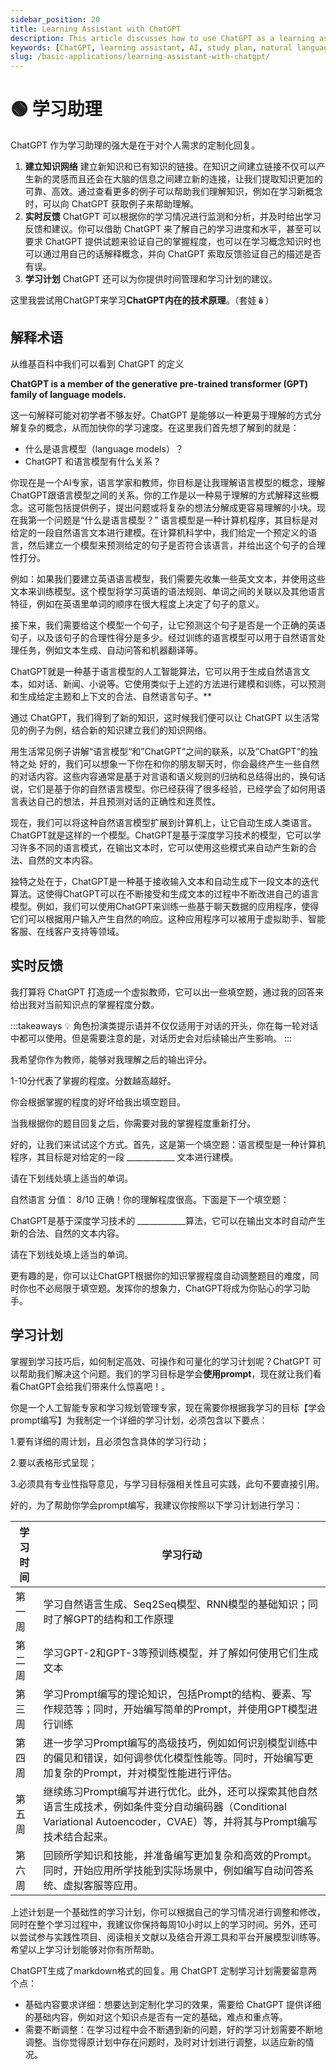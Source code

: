 ```yaml
---
sidebar_position: 20
title: Learning Assistant with ChatGPT
description: This article discusses how to use ChatGPT as a learning assistant, explaining its applications in building knowledge networks, providing real-time feedback, and creating study plans.
keywords: [ChatGPT, learning assistant, AI, study plan, natural language processing, language models]
slug: /basic-applications/learning-assistant-with-chatgpt/
---
```

# 🟢 学习助理

ChatGPT 作为学习助理的强大是在于对个人需求的定制化回复。

1. **建立知识网络** 建立新知识和已有知识的链接。在知识之间建立链接不仅可以产生新的灵感而且还会在大脑的信息之间建立新的连接，让我们提取知识更加的可靠、高效。通过查看更多的例子可以帮助我们理解知识，例如在学习新概念时，可以向 ChatGPT 获取例子来帮助理解。
2. **实时反馈** ChatGPT 可以根据你的学习情况进行监测和分析，并及时给出学习反馈和建议。你可以借助 ChatGPT 来了解自己的学习进度和水平，甚至可以要求 ChatGPT 提供试题来验证自己的掌握程度，也可以在学习概念知识时也可以通过用自己的话解释概念，并向 ChatGPT 索取反馈验证自己的描述是否有误。
3. **学习计划** ChatGPT 还可以为你提供时间管理和学习计划的建议。

这里我尝试用ChatGPT来学习**ChatGPT内在的技术原理**。（套娃🪆）

## 解释术语

从维基百科中我们可以看到 ChatGPT 的定义

**ChatGPT is a member of the generative pre-trained transformer (GPT) family of language models.**

这一句解释可能对初学者不够友好。ChatGPT 是能够以一种更易于理解的方式分解复杂的概念，从而加快你的学习速度。在这里我们首先想了解到的就是：

- 什么是语言模型（language models）？
- ChatGPT 和语言模型有什么关系？

<AIInput>
你现在是一个AI专家，语言学家和教师，你目标是让我理解语言模型的概念，理解ChatGPT跟语言模型之间的关系。你的工作是以一种易于理解的方式解释这些概念。这可能包括提供例子，提出问题或将复杂的想法分解成更容易理解的小块。现在我第一个问题是“什么是语言模型？”
</AIInput>

<AIOutput>
语言模型是一种计算机程序，其目标是对给定的一段自然语言文本进行建模。在计算机科学中，我们给定一个预定义的语言，然后建立一个模型来预测给定的句子是否符合该语言，并给出这个句子的合理性打分。

例如：如果我们要建立英语语言模型，我们需要先收集一些英文文本，并使用这些文本来训练模型。这个模型将学习英语的语法规则、单词之间的关联以及其他语言特征，例如在英语里单词的顺序在很大程度上决定了句子的意义。

接下来，我们需要给这个模型一个句子，让它预测这个句子是否是一个正确的英语句子，以及该句子的合理性得分是多少。经过训练的语言模型可以用于自然语言处理任务，例如文本生成、自动问答和机器翻译等。

ChatGPT就是一种基于语言模型的人工智能算法，它可以用于生成自然语言文本，如对话、新闻、小说等。它使用类似于上述的方法进行建模和训练，可以预测和生成给定主题和上下文的合法、自然语言句子。**
</AIOutput>

通过 ChatGPT，我们得到了新的知识，这时候我们便可以让 ChatGPT 以生活常见的例子为例，结合新的知识建立我们的知识网络。

<AIInput>
用生活常见例子讲解“语言模型“和”ChatGPT“之间的联系，以及”ChatGPT“的独特之处
</AIInput>

<AIOutput>
好的，我们可以想象一下你在和你的朋友聊天时，你会最终产生一些自然的对话内容。这些内容通常是基于对言语和语义规则的归纳和总结得出的，换句话说，它们是基于你的自然语言模型。你已经获得了很多经验，已经学会了如何用语言表达自己的想法，并且预测对话的正确性和连贯性。

现在，我们可以将这种自然语言模型扩展到计算机上，让它自动生成人类语言。ChatGPT就是这样的一个模型。ChatGPT是基于深度学习技术的模型，它可以学习许多不同的语言模式，在输出文本时，它可以使用这些模式来自动产生新的合法、自然的文本内容。

独特之处在于，ChatGPT是一种基于接收输入文本和自动生成下一段文本的迭代算法。这使得ChatGPT可以在不断接受和生成文本的过程中不断改进自己的语言模型。例如，我们可以使用ChatGPT来训练一些基于聊天数据的应用程序，使得它们可以根据用户输入产生自然的响应。这种应用程序可以被用于虚拟助手、智能客服、在线客户支持等领域。
</AIOutput>

## 实时反馈

我打算将 ChatGPT 打造成一个虚拟教师，它可以出一些填空题，通过我的回答来给出我对当前知识点的掌握程度分数。

:::takeaways
💡 角色扮演类提示语并不仅仅适用于对话的开头，你在每一轮对话中都可以使用。但是需要注意的是，对话历史会对后续输出产生影响。
:::

<AIInput>
我希望你作为教师，能够对我理解之后的输出评分。

1-10分代表了掌握的程度。分数越高越好。

你会根据掌握的程度的好坏给我出填空题目。

当我根据你的题目回复之后，你需要对我的掌握程度重新打分。
</AIInput>

<AIOutput>
好的，让我们来试试这个方式。首先，这是第一个填空题：语言模型是一种计算机程序，其目标是对给定的一段 ____________ 文本进行建模。

请在下划线处填上适当的单词。
</AIOutput>

<AIInput>
自然语言
</AIInput>

<AIOutput>
分值： 8/10
正确！你的理解程度很高。下面是下一个填空题：

ChatGPT是基于深度学习技术的 ____________算法，它可以在输出文本时自动产生新的合法、自然的文本内容。

请在下划线处填上适当的单词。
</AIOutput>

更有趣的是，你可以让ChatGPT根据你的知识掌握程度自动调整题目的难度，同时你也不必局限于填空题。发挥你的想象力，ChatGPT将成为你贴心的学习助手。

## 学习计划

掌握到学习技巧后，如何制定高效、可操作和可量化的学习计划呢？ChatGPT 可以帮助我们解决这个问题。我们的学习目标是学会**使用prompt**，现在就让我们看看ChatGPT会给我们带来什么惊喜吧！。

<AIInput>
你是一个人工智能专家和学习规划管理专家，现在需要你根据我学习的目标【学会prompt编写】为我制定一个详细的学习计划，必须包含以下要点：

1.要有详细的周计划，且必须包含具体的学习行动；

2.要以表格形式呈现；

3.必须具有专业性指导意见，与学习目标强相关性且可实践，此句不要直接引用。
</AIInput>

<AIOutput>
好的，为了帮助你学会prompt编写，我建议你按照以下学习计划进行学习：

| 学习时间 | 学习行动 |
| -------- | -------- |
| 第一周   | 学习自然语言生成、Seq2Seq模型、RNN模型的基础知识；同时了解GPT的结构和工作原理 |
| 第二周   | 学习GPT-2和GPT-3等预训练模型，并了解如何使用它们生成文本 |
| 第三周   | 学习Prompt编写的理论知识，包括Prompt的结构、要素、写作规范等；同时，开始编写简单的Prompt，并使用GPT模型进行训练 |
| 第四周   | 进一步学习Prompt编写的高级技巧，例如如何识别模型训练中的偏见和错误，如何调参优化模型性能等。同时，开始编写更加复杂的Prompt，并对模型性能进行评估。|
| 第五周   | 继续练习Prompt编写并进行优化。此外，还可以探索其他自然语言生成技术，例如条件变分自动编码器（Conditional Variational Autoencoder，CVAE）等，并将其与Prompt编写技术结合起来。 |
| 第六周   | 回顾所学知识和技能，并准备编写更加复杂和高效的Prompt。同时，开始应用所学技能到实际场景中，例如编写自动问答系统、虚拟客服等应用。 |

上述计划是一个基础性的学习计划，你可以根据自己的学习情况进行调整和修改，同时在整个学习过程中，我建议你保持每周10小时以上的学习时间。另外，还可以尝试参与实践性项目、阅读相关文献以及结合开源工具和平台开展模型训练等。希望以上学习计划能够对你有所帮助。
</AIOutput>

ChatGPT生成了markdown格式的回复。用 ChatGPT 定制学习计划需要留意两个点：

- 基础内容要求详细：想要达到定制化学习的效果，需要给 ChatGPT 提供详细的基础内容，例如对这个知识点是否有一定的基础，难点和重点等。
- 需要不断调整：在学习过程中会不断遇到新的问题，好的学习计划需要不断地调整。当你觉得原计划中存在问题时，及时对计划进行调整，以适应新的情况。